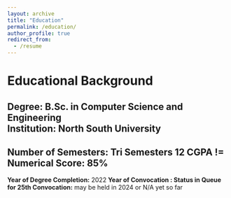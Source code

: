 ```yaml
---
layout: archive
title: "Education"
permalink: /education/
author_profile: true
redirect_from:
  - /resume
---
```

Educational Background
======
**Degree:** B.Sc. in Computer Science and Engineering   
**Institution:** North South University
---
**Number of Semesters: Tri Semesters** 12
**CGPA != Numerical Score**: 85%
---
**Year of Degree Completion:** 2022
**Year of Convocation : Status in Queue for 25th Convocation:** may be held in 2024 or N/A yet so far 



